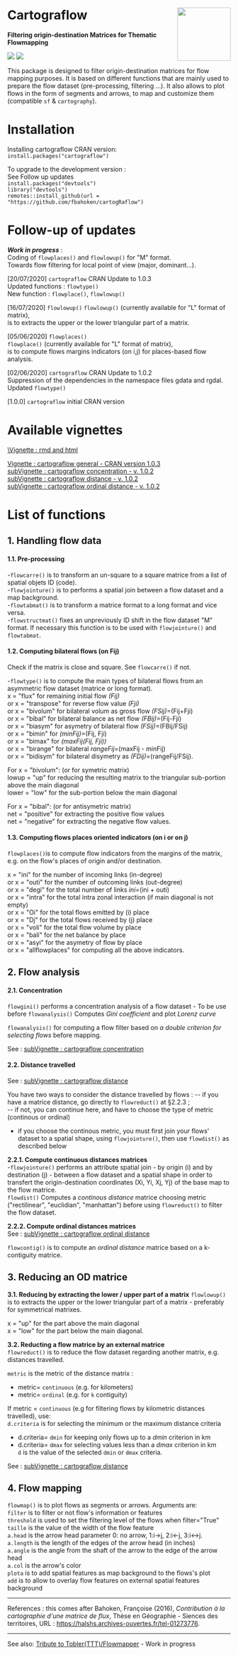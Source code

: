 # Cartograflow <img src="doc/Logo_cartograflow.png" align="right" alt="" width="120" />
**Filtering origin-destination Matrices for Thematic Flowmapping**

[![](https://www.r-pkg.org/badges/version/cartograflow)](https://cran.r-project.org/package=cartograflow)
[![](https://cranlogs.r-pkg.org/badges/cartograflow?color=brightgreen)](https://cran.r-project.org/package=cartograflow)

This package is designed to filter origin-destination matrices for flow mapping purposes. It is based on different functions that are mainly used to prepare the flow dataset (pre-processing, filtering ...). It also allows to plot flows in the form of segments and arrows, to map and customize them (compatible `sf` & `cartography`).

# Installation

Installing cartograflow CRAN version:<br/>
`install.packages("cartograflow")`

To upgrade to the development version :<br/>
See Follow up updates <br/>
`install.packages("devtools")`<br/>
`library("devtools")`<br/>
`remotes::install_github(url = "https://github.com/fbahoken/cartogRaflow")`

# Follow-up of updates

_**Work in progress**_ : <br/>
Coding of `flowplaces()` and `flowlowup()` for "M" format.<br/>
Towards flow filtering for local point of view (major, dominant...). <br/>

[20/07/2020] `cartograflow` CRAN Update to 1.0.3 <br/>
Updated functions : `flowtype()`<br/>
New function : `flowplace()`, `flowlowup()`

[16/07/2020] `flowlowup()`
`flowlowup()` (currently available for "L" format of matrix),<br/> is to extracts the upper or the lower triangular part of a matrix.

[05/06/2020] `flowplaces()`<br/>
`flowplace()` (currently available for "L" format of matrix),<br/> is to compute flows margins indicators (on i,j) for places-based flow analysis. 

[02/06/2020] `cartograflow` CRAN Update to 1.0.2  <br/>
Suppression of the dependencies in the namespace files gdata and rgdal.
Updated `flowtype()` 

[1.0.0] `cartograflow` initial CRAN version

# Available vignettes <br/>
[\Vignette : rmd and html](https://github.com/fbahoken/cartogRaflow/blob/master/vignettes/) <br/>

[Vignette : cartograflow general - CRAN version 1.0.3](https://fbahoken.github.io/cartogRaflow/vignettes/cartograflow_general.html) <br/>
[subVignette : cartograflow concentration - v. 1.0.2](https://github.com/fbahoken/cartogRaflow/tree/master/vignettes/cartograflow_concentration.html) <br/>
[subVignette : cartograflow distance - v. 1.0.2](https://github.com/fbahoken/cartogRaflow/tree/master/vignettes/cartograflow_distance.html)<br/>
[subVignette : cartograflow ordinal distance - v. 1.0.2](https://github.com/fbahoken/cartogRaflow/tree/master/vignettes/cartograflow_ordinal_distance.hmtl) <br/>

# List of functions

## 1. Handling flow data

#### 1.1. Pre-processing

-`flowcarre()` is to transform an un-square to a square matrice from a list of spatial objets ID (code).<br/>
-`flowjointure()` is to performs a spatial join between a flow dataset and a map background.<br/>
-`flowtabmat()` is to transform a matrice format to a long format and vice versa.<br/>
-`flowstructmat()` fixes an unpreviously ID shift in the flow dataset "M" format. If necessary this function is to be used with `flowjointure()` and `flowtabmat`.

#### 1.2. Computing bilateral flows (on Fij)

Check if the matrix is close and square. See `flowcarre()` if not.<br/>

-`flowtype()` is to compute the main types of bilateral flows from an asymmetric flow dataset (matrice or long format).<br/>
x = "flux" for remaining initial flow _(Fij)_ <br/>
or x = "transpose" for reverse flow value _(Fji)_ <br/>
or x = "bivolum" for bilateral volum as gross flow _(FSij)_=(Fij+Fji) <br/>
or x = "bibal" for bilateral balance as net flow _(FBij)_=(Fij-Fji) <br/>
or x = "biasym" for asymetry of bilateral flow _(FSij)_=(FBij/FSij) <br/>
or x = "bimin" for _(minFij)_=(Fij, Fji) <br/> 
or x = "bimax" for _(maxFij(Fij, Fji))_ <br/>
or x = "birange" for bilateral _rangeFij_=(maxFij - minFij) <br/>
or x = "bidisym" for bilateral disymetry as _(FDij)_=(rangeFij/FSij).

For x = "bivolum": (or for symetric matrix) <br/>
lowup = "up" for reducing the resulting matrix to the triangular sub-portion above the main diagonal <br/>
lower = "low" for the sub-portion below the main diagonal <br/>

For x = "bibal": (or for antisymetric matrix) <br/>
net = "positive" for extracting the positive flow values <br/>
net = "negative" for extracting the negative flow values.

#### 1.3. Computing flows places oriented indicators (on i or on j) 
`flowplaces()`is to compute flow indicators from the margins of the matrix, e.g. on the flow's places of origin and/or destination.

x = "ini" for the number of incoming links (in-degree)<br/>
or x = "outi" for the number of outcoming links (out-degree)<br/>
or x = "degi" for the total number of links _ini_=(ini + outi)<br/>
or x = "intra" for the total intra zonal interaction (if main diagonal is not empty)<br/>
or x = "Oi" for the total flows emitted by (i) place <br/>
or x = "Dj" for the total flows received by (j) place <br/>
or x = "voli" for the total flow volume by place <br/>
or x = "bali" for the net balance by place <br/>
or x = "asyi" for the asymetry of flow by place <br/>
or x = "allflowplaces" for computing all the above indicators.

## 2. Flow analysis

#### 2.1. Concentration

`flowgini()` performs a concentration analysis of a flow dataset - To be use before `flowanalysis()`
Computes _Gini coefficient_ and plot _Lorenz curve_

`flowanalysis()` for computing a flow filter based on _a double criterion for selecting flows_ before mapping.

See : [subVignette : cartograflow concentration](https://github.com/fbahoken/cartogRaflow/blob/master/vignettes/cartograflow_concentration.html) <br/>

#### 2.2. Distance travelled<br/>
See : [subVignette : cartograflow distance](https://github.com/fbahoken/cartogRaflow/blob/master/vignettes/cartograflow_distance.html)<br/>

You have two ways to consider the distance travelled by flows :
-- if you have a matrice distance, go directly to `flowreduct()` at §2.2.3 ;<br/>
-- if not, you can continue here, and have to choose the type of metric (continous or ordinal)

- if you choose the continous metric, you must first join your flows' dataset to a spatial shape, using `flowjointure()`, then use `flowdist()` as described below

**2.2.1. Compute continuous distances matrices**<br/>
-`flowjointure()` performs an attribute spatial join - by origin (i) and by destination (j) - between a flow dataset and a spatial shape in order to transfert the origin-destination coordinates (Xi, Yi, Xj, Yj) of the base map to the flow matrice.<br/>
`flowdist()` Computes a _continous distance_ matrice choosing metric ("rectilinear", "euclidian", "manhattan") before using  `flowreduct()` to filter the flow dataset.

**2.2.2. Compute ordinal distances matrices** <br/>
See : [subVignette : cartograflow ordinal distance](https://github.com/fbahoken/cartogRaflow/tree/master/vignettes/cartograflow_ordinal_distance.hmtl) <br/>

`flowcontig()` is to compute an _ordinal distance_  matrice based on a k-contiguity matrice.

## 3. Reducing an OD matrice <br/>

**3.1. Reducing by extracting the lower / upper part of a matrix**
`flowlowup()` is to extracts the upper or the lower triangular part of a matrix - preferably for symmetrical matrixes.

x = "up"  for the part above the main diagonal <br/>
x = "low" for the part below the main diagonal.

**3.2. Reducting a flow matrice by an external matrice** <br/>
`flowreduct()` is to reduce the flow dataset regarding another matrix, e.g. distances travelled. <br/> 

`metric` is the metric of the distance matrix :<br/>
- metric= `continuous` (e.g. for kilometers) <br/>
- metric= `ordinal` (e.g. for `k` contiguity) <br/>

If metric = `continuous` (e.g for filtering flows by kilometric distances travelled), use:<br/>
`d.criteria` is for selecting the minimum or the maximum distance criteria <br/>
- d.criteria= `dmin` for keeping only flows up to a _dmin_ criterion in km <br/>
- d.criteria= `dmax` for selecting values less than a _dmax_ criterion in km <br/>
`d` is the value of the selected `dmin` or `dmax` criteria.<br/>

See : [subVignette : cartograflow distance](https://github.com/fbahoken/cartogRaflow/blob/master/vignettes/cartograflow_distance.html)<br/>

## 4. Flow mapping <br/>
`flowmap()` is to plot flows as segments or arrows. Arguments are:<br/>
 `filter` is to filter or not flow's information or features <br/>
 `threshold` is used to set the filtering level of the flows when filter="True" <br/>
 `taille` is the value of the width of the flow feature <br/>
 `a.head` is the arrow head parameter 0: no arrow, 1:i->j, 2:i<-j, 3:i<->j. <br/>
 `a.length` is the length of the edges of the arrow head (in inches) <br/>
 `a.angle` is the angle from the shaft of the arrow to the edge of the arrow head <br/>
 `a.col` is the arrow's color <br/>
 `plota` is to add spatial features as map background to the flows's plot <br/>
 `add` is to allow to overlay flow features on external spatial features background <br/>

---
References : this comes after Bahoken, Françoise (2016), _Contribution à la cartographie d'une matrice de flux_, Thèse en Géographie - Siences des territoires, URL : https://halshs.archives-ouvertes.fr/tel-01273776. <br/>

---
See also: [Tribute to Tobler(TTT)/Flowmapper](https://github.com/tributetotobler/ttt) - Work in progress <br/>
             

